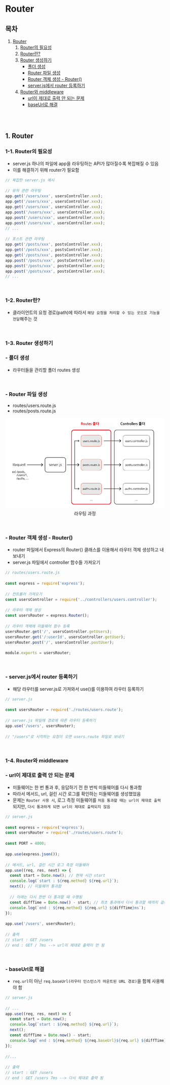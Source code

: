 # Router

## 목차

1. [Router](#1-router)
    1. [Router의 필요성](#1-1-router의-필요성)
    2. [Router란?](#1-2-router란)
    3. [Router 생성하기](#1-3-router-생성하기)
        - [폴더 생성](#--폴더-생성)
        - [Router 파일 생성](#--router-파일-생성)
        - [Router 객체 생성 - Router()](#--router-객체-생성---router)
        - [server.js에서 router 등록하기](#--serverjs에서-router-등록하기)
    4. [Router와 middleware](#1-4-router와-middleware)
        - [url이 제대로 출력 안 되는 문제](#--url이-제대로-출력-안-되는-문제)
        - [baseUrl로 해결](#--baseurl로-해결)

<br/>
<br/>

## 1. Router

### 1-1. Router의 필요성

- server.js 하나의 파일에 app을 라우팅하는 API가 많아질수록 복잡해질 수 있음
- 이를 해결하기 위해 router가 필요함

```js
// 복잡한 server.js 예시

// 유저 관련 라우팅
app.get('/users/xxx', usersController.xxx);
app.get('/users/xxx', usersController.xxx);
app.get('/users/xxx', usersController.xxx);
app.post('/users/xxx', usersController.xxx);
app.post('/users/xxx', usersController.xxx);
app.post('/users/xxx', usersController.xxx);
// ...

// 포스트 관련 라우팅
app.get('/posts/xxx', postsController.xxx);
app.get('/posts/xxx', postsController.xxx);
app.get('/posts/xxx', postsController.xxx);
app.post('/posts/xxx', postsController.xxx);
app.post('/posts/xxx', postsController.xxx);
app.post('/posts/xxx', postsController.xxx);
// ...
```

<br/>

### 1-2. Router란?

- 클라이언트의 요청 경로(path)에 따라서 `해당 요청을 처리할 수 있는 곳으로 기능을 전달`해주는 것

<br/>

### 1-3. Router 생성하기

### - 폴더 생성

- 라우터들을 관리할 폴더 routes 생성

<br/>

### - Router 파일 생성

- routes/users.route.js
- routes/posts.route.js

<p align="center">
    <img src="../../assets/img/Expressjs_routes.png" width="600" alt="Expressjs_routes"><br/>
    <span>라우팅 과정</span>
</p>

<br/>

### - Router 객체 생성 - Router()

- router 파일에서 Express의 Router() 클래스를 이용해서 라우터 객체 생성하고 내보내기
- server.js 파일에서 controller 함수들 가져오기

```js
// routes/users.route.js

const express = require('express');

// 컨트롤러 가져오기
const usersController = require('../controllers/users.controller');

// 라우터 객체 생성
const usersRouter = express.Router();

// 라우터 객체에 미들웨어 함수 등록
usersRouter.get('/', usersController.getUsers);
usersRouter.get('/:userId', usersController.getUser);
usersRouter.post('/', usersController.postUser);

module.exports = usersRouter;
```

<br/>

### - server.js에서 router 등록하기

- 해당 라우터를 server.js로 가져와서 use()를 이용하여 라우터 등록하기

```js
// server.js

const usersRouter = require('./routes/users.route');

// server.js 파일에 경로에 따른 라우터 등록하기
app.use('/users', usersRouter);

// "/users"로 시작하는 요청이 오면 users.route 파일로 보내기
```

<br/>

### 1-4. Router와 middleware

### - url이 제대로 출력 안 되는 문제

- 미들웨어는 한 번 통과 후, 응답하기 전 한 번씩 미들웨어를 다시 통과함
- 따라서 메서드, url, 걸린 시간 로그를 확인하는 미들웨어를 생성했었음
- 문제는 `Router 사용 시`, 로그 측정 미들웨어를 `처음 통과할 때는 url이 제대로 출력`되지만, `다시 통과하게 되면 url이 제대로 출력되지 않음`

```js
// server.js

const express = require('express');
const usersRouter = require('./routes/users.route');

const PORT = 4000;

app.use(express.json());

// 메서드, url, 걸린 시간 로그 측정 미들웨어
app.use((req, res, next) => {
  const start = Date.now(); // 현재 시간 start
  console.log(`start : ${req.method} ${req.url}`);
  next(); // 미들웨어 통과함

  // 아래는 다시 한번 더 통과할 때 수행됨
  const diffTime = Date.now() - start; // 최초 통과에서 다시 통과할 때까지 걸린 시간
  console.log(`end : ${req.method} ${req.url} ${diffTime}ms`);
});

app.use('/users', usersRouter);

// 출력
// start : GET /users
// end : GET / 7ms --> url이 제대로 출력이 안 됨
```

<br/>

### - baseUrl로 해결

- `req.url`이 아닌 `req.baseUrl(라우터 인스턴스가 마운트된 URL 경로)`을 함께 사용해야 함

```js
// server.js

// ...
app.use((req, res, next) => {
  const start = Date.now();
  console.log(`start : ${req.method} ${req.url}`);
  next();
  const diffTime = Date.now() - start;
  console.log(`end : ${req.method} ${req.baseUrl}${req.url} ${diffTime}ms`);
});

//...

// 출력
// start : GET /users
// end : GET /users 7ms --> 다시 제대로 출력 됨
```